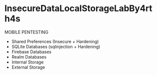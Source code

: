 # InsecureDataLocalStorageLabBy4rth4s
MOBILE PENTESTING  <br />
- Shared Preferences (Insecure + Hardening) <br />
- SQLite Databases (sqlinjection + Hardening) <br />
- Firebase Databases  <br />
- Realm Databases <br />
- Internal Storage  <br />
- External Storage <br />
